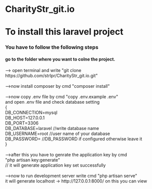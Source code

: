 # CharityStr_git.io
<h1>To install this laravel project</h1>
<h3>You have to follow the following steps</h3>
<h4> go to the folder where you want to colne the project.</h4>
--> open terminal and write "git clone https://github.com/strlpr/CharityStr_git.io.git"<br>
<br>
-->now install composer by cmd "composer install"<br>
<br>
-->now copy .env file by cmd "copy .env.example .env"<br>
and open .env file and check database setting<br>
{<br>
    DB_CONNECTION=mysql<br>
    DB_HOST=127.0.0.1<br>
    DB_PORT=3306<br>
    DB_DATABASE=laravel //write database name<br>
    DB_USERNAME=root //user name of your database<br>
    DB_PASSWORD=   //DB_PASSWORD if configured otherwise leave it<br>
}<br>
<br>
-->after this you have to genrate the application key by cmd <br>
"php artisan key:generate"<br>
// it will generate application key set successfully<br>
<br>
-->now to run development server write cmd "php artisan serve"<br>
it will generate localhost -> http://127.0.0.1:8000/ on this you can view<br>
